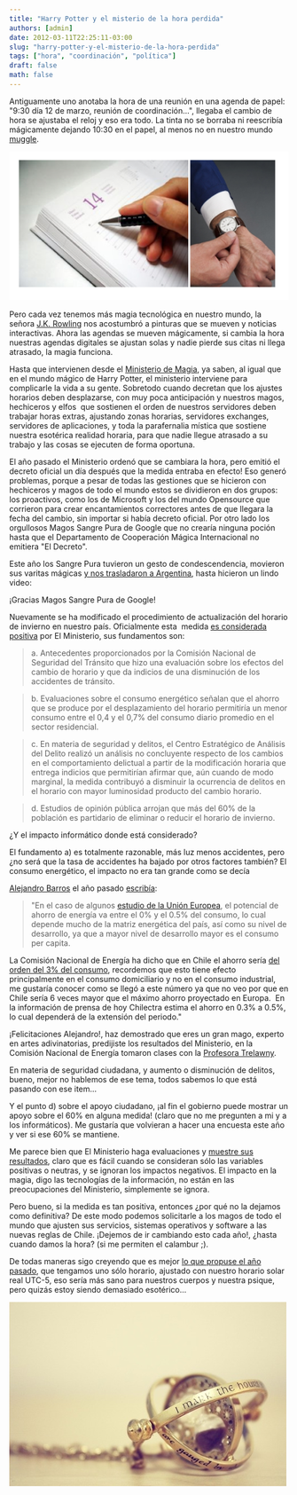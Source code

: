 ```yaml
---
title: "Harry Potter y el misterio de la hora perdida"
authors: [admin]
date: 2012-03-11T22:25:11-03:00
slug: "harry-potter-y-el-misterio-de-la-hora-perdida"
tags: ["hora", "coordinación", "política"]
draft: false
math: false
---
```


Antiguamente uno anotaba la hora de una reunión en una agenda de papel:
"9:30 día 12 de marzo, reunión de coordinación\...", llegaba el cambio
de hora se ajustaba el reloj y eso era todo. La tinta no se borraba ni
reescribía mágicamente dejando 10:30 en el papel, al menos no en nuestro
mundo [muggle](http://es.wikipedia.org/wiki/Muggle).

![](ajustar-hora.png)

Pero cada vez tenemos más magia tecnológica en nuestro mundo, la señora
[J.K. Rowling](http://www.jkrowling.com/) nos acostumbró a pinturas que
se mueven y noticias interactivas. Ahora las agendas se mueven
mágicamente, si cambia la hora nuestras agendas digitales se ajustan
solas y nadie pierde sus citas ni llega atrasado, la magia funciona.

Hasta que intervienen desde el [Ministerio de Magia](http://es.wikipedia.org/wiki/Ministerio_de_Magia), ya saben, al
igual que en el mundo mágico de Harry Potter, el ministerio interviene
para complicarle la vida a su gente. Sobretodo cuando decretan que los
ajustes horarios deben desplazarse, con muy poca anticipación y nuestros
magos, hechiceros y elfos  que sostienen el orden de nuestros servidores
deben trabajar horas extras, ajustando zonas horarias, servidores
exchanges, servidores de aplicaciones, y toda la parafernalia mística
que sostiene nuestra esotérica realidad horaria, para que nadie llegue
atrasado a su trabajo y las cosas se ejecuten de forma oportuna.

El año pasado el Ministerio ordenó que se cambiara la hora, pero emitió
el decreto oficial un día después que la medida entraba en efecto! Eso
generó problemas, porque a pesar de todas las gestiones que se hicieron
con hechiceros y magos de todo el mundo estos se dividieron en dos
grupos: los proactivos, como los de Microsoft y los del mundo Opensource
que corrieron para crear encantamientos correctores antes de que llegara
la fecha del cambio, sin importar si había decreto oficial. Por otro
lado los orgullosos Magos Sangre Pura de Google que no crearía ninguna
poción hasta que el Departamento de Cooperación Mágica Internacional no
emitiera "El Decreto".

Este año los Sangre Pura tuvieron un gesto de condescendencia, movieron
sus varitas mágicas 
[y nos trasladaron a Argentina](http://www.fayerwayer.com/2012/03/chile-ajusten-su-google-calendar-desde-esta-noche-para-mantener-los-eventos-a-la-hora-correcta/),
hasta hicieron un lindo video:

¡Gracias Magos Sangre Pura de Google!

Nuevamente se ha modificado el procedimiento de actualización del
horario de invierno en nuestro país. Oficialmente esta  medida [es
considerada
positiva](http://www.minenergia.cl/ministerio/noticias/generales/gobierno-anuncia-fechas-de-cambio-de.html)
por El Ministerio, sus fundamentos son:

> a\. Antecedentes proporcionados por la Comisión Nacional de Seguridad
> del Tránsito que hizo una evaluación sobre los efectos del cambio de
> horario y que da indicios de una disminución de los accidentes de
> tránsito.

> b\. Evaluaciones sobre el consumo energético señalan que el ahorro que
se produce por el desplazamiento del horario permitiría un menor consumo
entre el 0,4 y el 0,7% del consumo diario promedio en el sector
residencial.

> c\. En materia de seguridad y delitos, el Centro Estratégico de Análisis
del Delito realizó un análisis no concluyente respecto de los cambios en
el comportamiento delictual a partir de la modificación horaria que
entrega indicios que permitirían afirmar que, aún cuando de modo
marginal, la medida contribuyó a disminuir la ocurrencia de delitos en
el horario con mayor luminosidad producto del cambio horario.

> d\. Estudios de opinión pública arrojan que más del 60% de la población
es partidario de eliminar o reducir el horario de invierno.

¿Y el impacto informático donde está considerado?

El fundamento a) es totalmente razonable, más luz menos accidentes, pero
¿no será que la tasa de accidentes ha bajado por otros factores también?
El consumo energético, el impacto no era tan grande como se decía

[Alejandro Barros](http://www.alejandrobarros.com) el año pasado
[escribía](http://www.alejandrobarros.com/content/view/1432514/Cambio-de-hora-requiere-evaluacion-mas-profunda.html):

> "En el caso de algunos [estudio de la Unión
> Europea](http://www.elpais.com/articulo/sociedad/Ahorro/cero/cambio/horario/elpepusoc/20071030elpepisoc_1/Tes),
> el potencial de ahorro de energía va entre el 0% y el 0.5% del
> consumo, lo cual depende mucho de la matriz energética del país, así
> como su nivel de desarrollo, ya que a mayor nivel de desarrollo mayor
> es el consumo per capita.

La Comisión Nacional de Energía ha dicho que en Chile el ahorro
sería [del orden del 3% del
consumo](http://www.emol.com/noticias/nacional/detalle/detallenoticias.asp?idnoticia=440519),
recordemos que esto tiene efecto principalmente en el consumo
domiciliario y no en el consumo industrial, me gustaría conocer como se
llegó a este número ya que no veo por que en Chile sería 6 veces mayor
que el máximo ahorro proyectado en Europa.  En la información de prensa
de hoy Chilectra estima el ahorro en 0.3% a 0.5%, lo cual dependerá de
la extensión del periodo."

¡Felicitaciones Alejandro!, haz demostrado que eres un gran mago,
experto en artes adivinatorias, predijiste los resultados del
Ministerio, en la Comisión Nacional de Energía tomaron clases con la
[Profesora Trelawny](http://en.wikipedia.org/wiki/Hogwarts_staff#Sybill_Trelawney).

En materia de seguridad ciudadana, y aumento o disminución de delitos,
bueno, mejor no hablemos de ese tema, todos sabemos lo que está pasando
con ese item\...

Y el punto d) sobre el apoyo ciudadano, ¡al fin el gobierno puede
mostrar un apoyo sobre el 60% en alguna medida! (claro que no me
pregunten a mi y a los informáticos). Me gustaría que volvieran a hacer
una encuesta este año y ver si ese 60% se mantiene.

Me parece bien que El Ministerio haga evaluaciones y [muestre sus
resultados](http://www.minenergia.cl/ministerio/noticias/generales/gobierno-anuncia-fechas-de-cambio-de.html),
claro que es fácil cuando se consideran sólo las variables positivas o
neutras, y se ignoran los impactos negativos. El impacto en la magia,
digo las tecnologías de la información, no están en las preocupaciones
del Ministerio, simplemente se ignora.

Pero bueno, si la medida es tan positiva, entonces ¿por qué no la
dejamos como definitiva? De este modo podemos solicitarle a los magos de
todo el mundo que ajusten sus servicios, sistemas operativos y software
a las nuevas reglas de Chile. ¡Dejemos de ir cambiando esto cada año!,
¿hasta cuando damos la hora? (si me permiten el calambur ;).

De todas maneras sigo creyendo que es mejor [lo que propuse el año
pasado](/blog/2011/03/la-hora-como-un-parametro.html),
que tengamos uno sólo horario, ajustado con nuestro horario solar real
UTC-5, eso sería más sano para nuestros cuerpos y nuestra psique, pero
quizás estoy siendo demasiado esotérico\...

![](beautiful-harry-potter-hermione-necklace-time-turner-Favim.com-70986_large.jpg)

